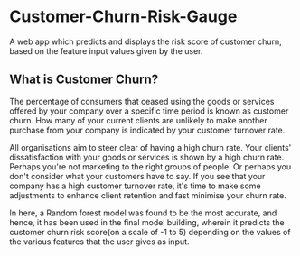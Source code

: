 # Customer-Churn-Risk-Gauge
A web app which predicts and displays the risk score of customer churn, based on the feature input values given by the user.

<h2>What is Customer Churn?</h2>
The percentage of consumers that ceased using the goods or services offered by your company over a specific time period is known as customer churn. How many of your current clients are unlikely to make another purchase from your company is indicated by your customer turnover rate.

All organisations aim to steer clear of having a high churn rate. Your clients' dissatisfaction with your goods or services is shown by a high churn rate. Perhaps you're not marketing to the right groups of people. Or perhaps you don't consider what your customers have to say. If you see that your company has a high customer turnover rate, it's time to make some adjustments to enhance client retention and fast minimise your churn rate.

In here, a Random forest model was found to be the most accurate, and hence, it has been used in the final model building, wherein it predicts the customer churn risk score(on a scale of -1 to 5) depending on the values of the various features that the user gives as input.
